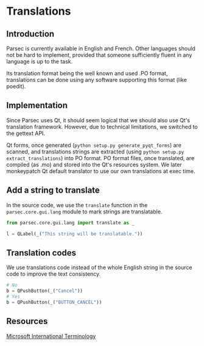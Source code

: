 # Translations

## Introduction

Parsec is currently available in English and French. Other languages should not be hard to implement, provided that someone sufficiently fluent in any language is up to the task.

Its translation format being the well known and used .PO format, translations can be done using any software supporting this format (like poedit).

## Implementation

Since Parsec uses Qt, it should seem logical that we should also use Qt's translation framework. However, due to technical limitations, we switched to the gettext API.

Qt forms, once generated (`python setup.py generate_pyqt_forms`) are scanned, and translations strings are extracted (using `python setup.py extract_translations`) into PO format. PO format files, once translated, are compiled (as .mo) and stored into the Qt's resources system. We later monkeypatch Qt default translator to use our own translations at exec time.

## Add a string to translate

In the source code, we use the `translate` function in the `parsec.core.gui.lang` module to mark strings are translatable.

```python
from parsec.core.gui.lang import translate as _

l = QLabel(_("This string will be translatable."))
```

## Translation codes

We use translations code instead of the whole English string in the source code to improve the text consistency.

```python
# No
b = QPushButton(_("Cancel"))
# Yes
b = QPushButton(_("BUTTON_CANCEL"))
```

## Resources

[Microsoft International Terminology](https://www.microsoft.com/en-us/language)